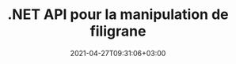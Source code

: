 ---
############################# Static ############################
layout: "product"
date: 2021-04-27T09:31:06+03:00
draft: false

product: "Watermark"
product_tag: "watermark"
platform: ".NET"
platform_tag: "net"

############################# Head ############################
head_title: ".NET API pour ajouter la recherche supprimer les filigranes aux images Word Excel PDF"
head_description: "API C# .NET pour ajouter, rechercher et supprimer des filigranes d'image et de texte à partir de documents : PDF, Word, Excel, présentations, Visio, e-mail et formats de fichier image."

############################# Header ############################
title: ".NET API pour la manipulation de filigrane"
description: "Créez des applications .NET pour exploiter des filigranes basés sur du texte et des images avec une recherche intelligente et des caractéristiques de sécurité renforcées."
button:
    enable: true

############################# SubMenu ############################
submenu:
    enable: true
    
    left:
        img_alt: "GroupDocs.Watermark for .NET"
        image: "/border/groupdocs-watermark-net.svg"
        product: "GroupDocs.Watermark"
        platform: ".NET"

    middle:
        button:
            # button loop
            - link: "#overview"
              text: "Aperçu"

            # button loop
            - link: "#features"
              text: "Caractéristiques"

            # button loop
            - link: "#support"
              text: "Support"

            # button loop
            - link: "https://products.groupdocs.app/watermark"
              text: "Live Demo"

            # button loop
            - link: "https://purchase.groupdocs.com/pricing/watermark/net"
              text: "Pricing"

    right:
        link_download: "https://downloads.groupdocs.com/watermark"
        link_learn: "https://docs.groupdocs.com/watermark/net/"
        link_buy: "https://purchase.groupdocs.com"

############################# Aperçu ############################
overview:
    enable: true
    content: |
      GroupDocs.Watermark pour .NET vous permet de créer des applications commerciales prêtes à commercialiser en C#, ASP.NET et d'autres technologies liées à .NET, qui permettent à vos utilisateurs finaux d'ajouter de nouveaux filigranes, de rechercher et de supprimer des filigranes existants dans les formats de fichiers pris en charge. . En utilisant GroupDocs.Watermark pour .NET, vous pouvez appliquer par programmation des filigranes numériques à une multitude de formats de fichiers et décourager l'utilisation non autorisée de la propriété intellectuelle et étiqueter en toute sécurité les documents de nature sensible en utilisant diverses mesures de sécurité intégrées offertes par cette API.
    tabs:
      enable: true
      
      ## TAB ONE ##
      tab_one:
        description: |
          Voici un aperçu de GroupDocs.Watermark pour .NET :
      
        right:
          enable: true
          icon: "fab fa-html5"
          title: "Aperçu"
          content: |
            * Ajouter et supprimer un filigrane
            * Rechercher et remplacer le filigrane
            * Rechercher par mise en forme
            * Recherche par comparaison d'images
            * Travailler avec les en-têtes et pieds de page
            * Travailler avec des images d'arrière-plan
            * Travailler avec des pièces jointes
            * Pixelliser les pages
            * Appliquer les restrictions d'édition
      
      ## TAB TWO ##
      tab_two:
        description: |
          Les [formats de document et type de filigrane](https://docs.groupdocs.com/watermark/net/supported-document-formats/) pris en charge pour chaque format sont répertoriés ci-dessous :

        left:
          enable: true
          table:
            # table loop
            - title: "Microsoft Office"
              content: |
                * **Word:** DOC, DOCX, DOCM, DOT, DOTX, DOTM, RTF, TXT
                * **Excel:** XLS, XLSX, XLSM, XLSB, XLTM, XLT, XLTM, XLTX, XLAM, SXC, SpreadsheetML
                * **PowerPoint:** PPT, PPTX, PPS, PPSX, PPSM, POT, POTM, POTX, PPTM
                * **Visio:** VSD, VDX, VSS, VSSX, VSX, VST, VSTX, VTX, VSDX, VDW, VSTM, VSSM, VSDM

            # table loop
            - title: "Ajouter un filigrane"
              content: |
                * **PDF** : XObject, Artefact, Annotation
                * **Mot** : Forme
                * **Excel** : forme, en-tête et pied de page
                * **PowerPoint** : Forme
                * **Visio** : Forme
                * **Image raster** : texte, image
                * **Tiff multipage** : texte, image
                * **Gif animé** : texte, image

        right:
          enable: true
          table:
            # table loop
            - title: "Documents PDF et images"
              content: |
                * **Portable Document Format**: PDF
                * **Open Document**: ODT
                * **Email**: EML, MSG, EMLX, OFT
                * **Images**: PNG, BMP, GIF, JPG, JPEG, JP2, TIF, TIFF, WebP

            # table loop
            - title: "Suppression du filigrane"
              content: |
                * **PDF** : XObject, Artefact, Annotation, Texte normal
                * **Mot** : forme, texte normal
                * **Excel** : forme, en-tête et pied de page, image d'arrière-plan, texte et formules dans les cellules
                * **PowerPoint** : Forme
                * **Visio** : Forme, Diagramme Commentaires
                * **E-mail** : images jointes et intégrées, fragments de l'objet et du corps du texte

      ## TAB THREE ##
      tab_three:
        description: |
          GroupDocs.Watermark for .NET prend en charge la suite Systèmes d'exploitation, Frameworks & Directeur chargé d'emballages:
        
        left:
          enable: true
          table:
            # table loop
            - icon: "fab fa-windows"
              title: "Systèmes d'exploitation"
              content: |
                * Bureau Windows
                * Serveur Windows
                * windows Azure
                * Linux

            # table loop
            - icon: "fas fa-code"
              title: "Cadres pris en charge"
              content: |
                * .NET Framework 2.0 ou supérieur
                * Mono Framework 1.2 ou supérieur
                * Norme .NET 2.0
                * .NET Core 2.0
                * .NET Core 2.1

        right:
          enable: true
          table:
            # table loop
            - icon: "fas fa-box"
              title: "Directeur chargé d'emballage"
              content: |
                * NuGet

            # table loop
            - icon: "fas fa-tools"
              title: "Environnements de développement"
              content: |
                * Microsoft Visual Studio
                * Xamarin.Android
                * Xamarin.IOS
                * Xamarin.Mac
                * MonoDevelop

############################# Caractéristiques ############################
features:
    enable: true
    title: "GroupDocs.Watermark for .NET Caractéristiques"

    feature:
      # feature loop
      - icon: "fas fa-copy"
        content: "Ajouter ou supprimer des filigranes d'une section particulière ou d'un document entier de divers formats de fichiers"

      # feature loop
      - icon: "fas fa-eye"
        content: "Joindre un filigrane à toutes les images d'une section, d'une page, d'une diapositive ou d'un document particulier"

      # feature loop
      - icon: "fas fa-bolt"
        content: "Attribuer un filigrane uniquement à des cadres particuliers d'une image à plusieurs cadres"
      
      # feature loop
      - icon: "fas fa-file-powerpoint"
        content: "Attribuer un filigrane masqué au PDF qui n'apparaît que lors de l'impression d'un document"

      # feature loop
      - icon: "fas fa-code"
        content: "Définir un filigrane sur toutes les pièces jointes d'un document Excel et toutes les formes d'image dans les diapositives"

      # feature loop
      - icon: "fas fa-cloud"
        content: "Placer un filigrane ou le supprimer des images d'arrière-plan de la feuille de calcul ou des diapositives"

      # feature loop
      - icon: "fas fa-remove-format"
        content: "Utiliser un filigrane pour les fichiers pris en charge dans toutes les pièces jointes d'un e-mail ou d'un document PDF"

      # feature loop
      - icon: "fas fa-comment-slash"
        content: "Appliquer ou supprimer le filigrane en tant que XObjects, artefacts et annotations dans les documents PDF"

      # feature loop
      - icon: "fas fa-location-arrow"
        content: "Éliminer le filigrane contenant du texte avec un formatage particulier"

      # feature loop
      - icon: "fas fa-border-all"
        content: "Rechercher des filigranes d'image qui ressemblent à une image particulière"

      # feature loop
      - icon: "fas fa-wrench"
        content: "Identifier le filigrane de texte même s'il y a des caractères illisibles entre les lettres"

      # feature loop
      - icon: "fas fa-columns"
        content: "Rechercher des filigranes en fonction de paramètres spécifiques ou en combinant plusieurs critères"

      # feature loop
      - icon: "fas fa-file-word"
        content: "Spécifiez la mise en forme de la police pour rechercher le filigrane de texte correspondant"

      # feature loop
      - icon: "fas fa-envelope"
        content: "Extraire par programmation la mise en page et d'autres informations pour les formats pris en charge"

      # feature loop
      - icon: "fas fa-print"
        content: "Ajouter un filigrane aux images dans n'importe quel en-tête et pied de page dans les formats de document pris en charge"

      # feature loop
      - icon: "fas fa-file-archive"
        content: "Ajouter un filigrane aux formes d'image dans un document Word et verrouiller les filigranes pour restreindre l'édition"

      # feature loop
      - icon: "fas fa-lock"
        content: "Protéger le filigrane de texte à l'aide de caractères illisibles dans les présentations"

      # feature loop
      - icon: "fas fa-file-code"
        content: "Rasteriser une page particulière ou un document PDF entier pour protéger les filigranes ajoutés"
      
      # feature loop
      - icon: "fas fa-fill-drip"
        content: "Modifier la mise en forme du texte lors du remplacement du filigrane de texte existant"

      # feature loop
      - icon: "fas fa-file-excel"
        content: "Aligner le filigrane sur la zone de fond perdu, la zone d'illustration, la zone de recadrage ou la zone de rognage dans le document PDF"

      # feature loop
      - icon: "fas fa-heading"
        content: "Modifier les propriétés de forme dans les documents Microsoft Visio"

    more_feature :
      # more_feature_loop
      - title: "Ajouter un filigranes"
        content: |
          GroupDocs.Watermark pour .NET prend en charge plusieurs types de filigranes. L'ajout de filigranes de tout type n'est qu'une question de quelques lignes de code. L'exemple suivant montre comment appliquer un filigrane d'image à un document Word à l'aide de C# :

          ```cs
          // Charger le document
          using (FileStream stream = File.Open("document.docx", FileMode.Open, FileAccess.ReadWrite))
          {
            using (Watermarker watermarker = new(Watermarker(stream))
            {
                // Utiliser le chemin d'accès à l'image comme paramètre du constructeur
                using (ImageWatermark watermark = new ImageWatermark("logo.png"))
                {
                    watermark.HorizontalAlignment = HorizontalAlignment.Center;
                    watermark.VerticalAlignment = VerticalAlignment.Center;
                    watermarker.Add(watermark);
                }
                // Enregistrer le document résultant
                watermarker.Save("document_watermarked.docx");
                }
          }
          ```
      # more_feature_loop
      - title: "Appliquer un filigrane à des fichiers de différents formats en une seule fois"
        content: "L'API GroupDocs.Watermark vous permet d'appliquer un filigrane ou de supprimer le filigrane de tous les fichiers d'un dossier spécifique en une seule fois. Les fichiers peuvent même être de format différent et pourtant le filigrane sera appliqué à chacun d'eux avec précision."

      # more_feature_loop
      - title: "Sécurité infaillible pour Watermark"
        content: "Avec une seule ligne de code, il est très difficile pour n'importe quel outil de supprimer votre filigrane des fichiers PDF. Ceci est réalisé en convertissant toutes les pages d'un document PDF en images raster tout en conservant la qualité d'origine intacte."

############################# Support ############################
support:
    enable: true

############################# Solutions ############################
solutions:
    enable: true
    title: "GroupDocs.Watermark propose des API de visualisation de documents pour d'autres environnements de développement populaires"

    solution:
        # solution loop
        - img_alt: "GroupDocs.Watermark for Java"
          image: "/border/groupdocs-watermark-java.svg"
          product: "GroupDocs.Watermark"
          platform: "Java"
          link: "/watermark/java/"

############################# Back to top ###############################
back_to_top:
  enable: true
---